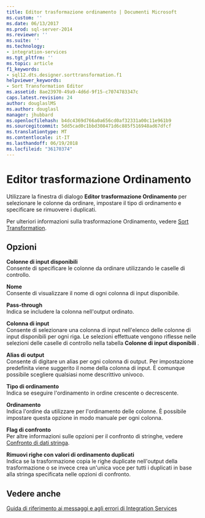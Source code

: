 ```yaml
---
title: Editor trasformazione ordinamento | Documenti Microsoft
ms.custom: ''
ms.date: 06/13/2017
ms.prod: sql-server-2014
ms.reviewer: ''
ms.suite: ''
ms.technology:
- integration-services
ms.tgt_pltfrm: ''
ms.topic: article
f1_keywords:
- sql12.dts.designer.sorttransformation.f1
helpviewer_keywords:
- Sort Transformation Editor
ms.assetid: 8ae23970-49a9-4d6d-9f15-c7074783347c
caps.latest.revision: 24
author: douglaslMS
ms.author: douglasl
manager: jhubbard
ms.openlocfilehash: b4dc4369d766a0a656cd0af32331a00c11e961b9
ms.sourcegitcommit: 5dd5cad0c1bbd308471d6c885f516948ad67dfcf
ms.translationtype: MT
ms.contentlocale: it-IT
ms.lasthandoff: 06/19/2018
ms.locfileid: "36170374"
---
```

# <a name="sort-transformation-editor"></a>Editor trasformazione Ordinamento
  Utilizzare la finestra di dialogo **Editor trasformazione Ordinamento** per selezionare le colonne da ordinare, impostare il tipo di ordinamento e specificare se rimuovere i duplicati.  
  
 Per ulteriori informazioni sulla trasformazione Ordinamento, vedere [Sort Transformation](data-flow/transformations/sort-transformation.md).  
  
## <a name="options"></a>Opzioni  
 **Colonne di input disponibili**  
 Consente di specificare le colonne da ordinare utilizzando le caselle di controllo.  
  
 **Nome**  
 Consente di visualizzare il nome di ogni colonna di input disponibile.  
  
 **Pass-through**  
 Indica se includere la colonna nell'output ordinato.  
  
 **Colonna di input**  
 Consente di selezionare una colonna di input nell'elenco delle colonne di input disponibili per ogni riga. Le selezioni effettuate vengono riflesse nelle selezioni delle caselle di controllo nella tabella **Colonne di input disponibili** .  
  
 **Alias di output**  
 Consente di digitare un alias per ogni colonna di output. Per impostazione predefinita viene suggerito il nome della colonna di input. È comunque possibile scegliere qualsiasi nome descrittivo univoco.  
  
 **Tipo di ordinamento**  
 Indica se eseguire l'ordinamento in ordine crescente o decrescente.  
  
 **Ordinamento**  
 Indica l'ordine da utilizzare per l'ordinamento delle colonne. È possibile impostare questa opzione in modo manuale per ogni colonna.  
  
 **Flag di confronto**  
 Per altre informazioni sulle opzioni per il confronto di stringhe, vedere [Confronto di dati stringa](data-flow/comparing-string-data.md).  
  
 **Rimuovi righe con valori di ordinamento duplicati**  
 Indica se la trasformazione copia le righe duplicate nell'output della trasformazione o se invece crea un'unica voce per tutti i duplicati in base alla stringa specificata nelle opzioni di confronto.  
  
## <a name="see-also"></a>Vedere anche  
 [Guida di riferimento ai messaggi e agli errori di Integration Services](../../2014/integration-services/integration-services-error-and-message-reference.md)  
  
  